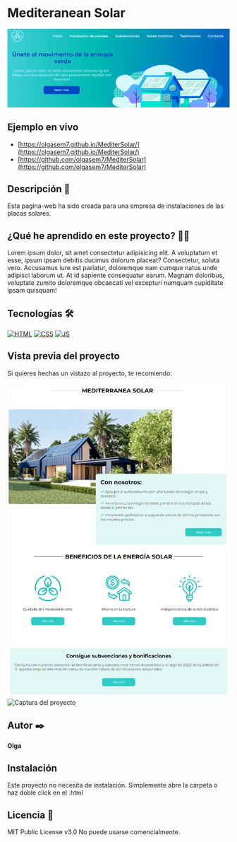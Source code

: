 # Mediteranean Solar
![Imagen del proyecto](https://github.com/olgasem7/MediterSolar/blob/main/img/Screenshot_1.png?raw=true)

## Ejemplo en vivo
- [https://olgasem7.github.io/MediterSolar/](https://olgasem7.github.io/MediterSolar/)
- [https://github.com/olgasem7/MediterSolar](https://github.com/olgasem7/MediterSolar)

## Descripción 📑

Esta pagina-web ha sido creada para una empresa de instalaciones de las placas solares.  

## ¿Qué he aprendido en este proyecto? 🙇🏻 

Lorem ipsum dolor, sit amet consectetur adipisicing elit. A voluptatum et esse, ipsum ipsam debitis ducimus dolorum placeat? Consectetur, soluta vero. Accusamus iure est pariatur, doloremque nam cumque natus unde adipisci laborum ut. At id sapiente consequatur earum. Magnam doloribus, voluptate zumito doloremque obcaecati vel excepturi numquam cupiditate ipsam quisquam!

## Tecnologías 🛠
<!-- Iconos sacados de: https://github.com/hendrasob/badges/blob/master/README.md y https://github.com/alexandresanlim/Badges4-README.md-Profile -->
[![HTML](https://img.shields.io/badge/HTML5-E34F26?style=for-the-badge&logo=html5&logoColor=white)](https://es.wikipedia.org/wiki/HTML5)
[![CSS](https://img.shields.io/badge/CSS3-1572B6?style=for-the-badge&logo=css3&logoColor=white)](https://es.wikipedia.org/wiki/CSS)
[![JS](https://img.shields.io/badge/JavaScript-F7DF1E?style=for-the-badge&logo=javascript&logoColor=black)](https://es.wikipedia.org/wiki/JavaScript)

## Vista previa del proyecto
Si quieres hechas un vistazo al proyecto, te recomiendo:

![Captura del proyecto](https://github.com/olgasem7/MediterSolar/blob/main/img/Screenshot_2.png?raw=true)
![Captura del proyecto](https://github.com/olgasem7/MediterSolar/blob/main/img/Screenshot_3.png?raw=true)
![Captura del proyecto](https://github.com/eduardofierropro/Portafolio-y-CV/blob/main/CAPTURA-DEL-PROYECTO.jpg?raw=true)

## Autor ✒️
**Olga**

## Instalación 
Este proyecto no necesita de instalación. Simplemente abre la carpeta o haz doble click en el .html
  
## Licencia 📄
MIT Public License v3.0
No puede usarse comencialmente.
